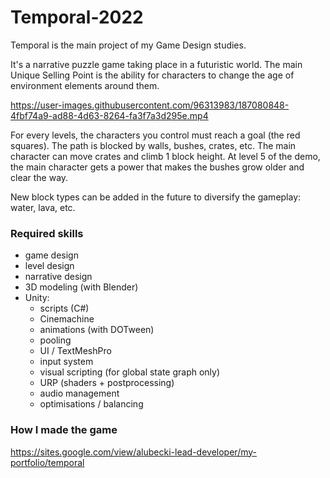 # Temporal-2022


Temporal is the main project of my Game Design studies.

It's a narrative puzzle game taking place in a futuristic world.
The main Unique Selling Point is the ability for characters to change the age of environment elements around them.

https://user-images.githubusercontent.com/96313983/187080848-4fbf74a9-ad88-4d63-8264-fa3f7a3d295e.mp4

For every levels, the characters you control must reach a goal (the red squares).
The path is blocked by walls, bushes, crates, etc.
The main character can move crates and climb 1 block height.
At level 5 of the demo, the main character gets a power that makes the bushes grow older and clear the way.

New block types can be added in the future to diversify the gameplay: water, lava, etc.

### Required skills

- game design
- level design
- narrative design
- 3D modeling (with Blender)
- Unity:
	- scripts (C#)
  - Cinemachine
  - animations (with DOTween)
  - pooling
  - UI / TextMeshPro
  - input system
  - visual scripting (for global state graph only)
  - URP (shaders + postprocessing)
  - audio management
  - optimisations / balancing
  

### How I made the game

https://sites.google.com/view/alubecki-lead-developer/my-portfolio/temporal
